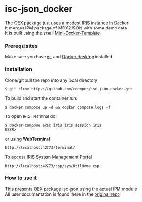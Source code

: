 # isc-json_docker
The OEX package just uses a modest IRIS instance in Docker     
It merges IPM package of MDX2JSON with some demo data    
It is built using the small [Mini-Docker-Template](https://github.com/r-cemper/mini-docker)    
### Prerequisites
Make sure you have [git](https://git-scm.com/book/en/v2/Getting-Started-Installing-Git) and [Docker desktop](https://www.docker.com/products/docker-desktop) installed.
### Installation
Clone/git pull the repo into any local directory
```
$ git clone https://github.com/rcemper/isc-json_docker.git
```
To build and start the container run:
```
$ docker compose up -d && docker compose logs -f
```
To open IRIS Terminal do:
```
$ docker-compose exec iris iris session iris
USER>
```
or using **WebTerminal**
```
http://localhost:42773/terminal/
```
To access IRIS System Management Portal
```
http://localhost:42773/csp/sys/UtilHome.csp
```
### How to use it
This presents OEX package [isc-json](https://openexchange.intersystems.com/package/isc-json) using the actual IPM module    
All user documentation is found there in the [original repo](https://github.com/intersystems/isc-json/blob/master/docs/user-guide.md)  
